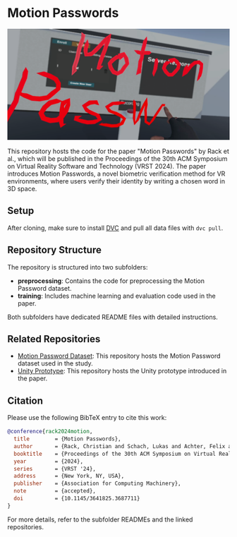# Motion Passwords

![Motion Passwords Teaser](./teaser.png)

This repository hosts the code for the paper "Motion Passwords" by Rack et al., which will be published in the Proceedings of the 30th ACM Symposium on Virtual Reality Software and Technology (VRST 2024). The paper introduces Motion Passwords, a novel biometric verification method for VR environments, where users verify their identity by writing a chosen word in 3D space.

## Setup

After cloning, make sure to install [DVC](https://dvc.org/doc/install) and pull all data files with `dvc pull`.

## Repository Structure

The repository is structured into two subfolders:
- **preprocessing**: Contains the code for preprocessing the Motion Password dataset.
- **training**: Includes machine learning and evaluation code used in the paper.

Both subfolders have dedicated README files with detailed instructions.

## Related Repositories

- [Motion Password Dataset](link): This repository hosts the Motion Password dataset used in the study.
- [Unity Prototype](link): This repository hosts the Unity prototype introduced in the paper.

## Citation

Please use the following BibTeX entry to cite this work:

```bibtex
@conference{rack2024motion,
  title        = {Motion Passwords},
  author       = {Rack, Christian and Schach, Lukas and Achter, Felix and Shehada, Yousof and Lin, Jinghuai and Latoschik, Marc Erich},
  booktitle    = {Proceedings of the 30th ACM Symposium on Virtual Reality Software and Technology},
  year         = {2024},
  series       = {VRST '24},
  address      = {New York, NY, USA},
  publisher    = {Association for Computing Machinery},
  note         = {accepted},
  doi          = {10.1145/3641825.3687711}
}
```

For more details, refer to the subfolder READMEs and the linked repositories.
